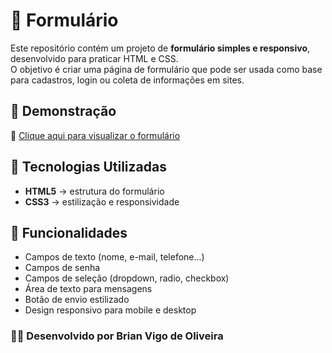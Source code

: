 # 📝 Formulário 

Este repositório contém um projeto de **formulário simples e responsivo**, desenvolvido para praticar HTML e CSS.  
O objetivo é criar uma página de formulário que pode ser usada como base para cadastros, login ou coleta de informações em sites.

## 📌 Demonstração
🔗 [Clique aqui para visualizar o formulário]([https://seu-link-do-projeto.com](https://bvig0.github.io/Formulario/))

## 🚀 Tecnologias Utilizadas
- **HTML5** → estrutura do formulário  
- **CSS3** → estilização e responsividade  

## 🔧 Funcionalidades
- Campos de texto (nome, e-mail, telefone...)  
- Campos de senha  
- Campos de seleção (dropdown, radio, checkbox)  
- Área de texto para mensagens  
- Botão de envio estilizado  
- Design responsivo para mobile e desktop  

### 👨‍💻 Desenvolvido por Brian Vigo de Oliveira

